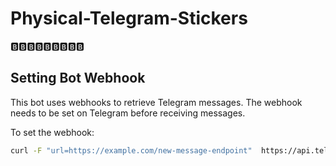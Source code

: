 # Physical-Telegram-Stickers
🅱️🅱️🅱️🅱️🅱️🅱️🅱️🅱️🅱️


## Setting Bot Webhook
This bot uses webhooks to retrieve Telegram messages. The webhook needs to be set on Telegram before receiving messages.

To set the webhook:
```bash
curl -F "url=https://example.com/new-message-endpoint"  https://api.telegram.org/bot<api_token>/setWebhook
```